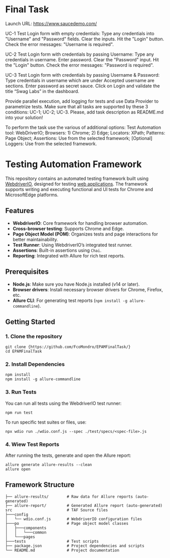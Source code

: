 # Final Task
Launch URL: https://www.saucedemo.com/

UC-1 Test Login form with empty credentials:
Type any credentials into "Username" and "Password" fields.
Clear the inputs.
Hit the "Login" button.
Check the error messages: "Username is required".

UC-2 Test Login form with credentials by passing Username:
Type any credentials in username.
Enter password.
Clear the "Password" input.
Hit the "Login" button.
Check the error messages: "Password is required".

UC-3 Test Login form with credentials by passing Username & Password:
Type credentials in username which are under Accepted username are sections.
Enter password as secret sauce.
Click on Login and validate the title “Swag Labs” in the dashboard.

Provide parallel execution, add logging for tests and use Data Provider to parametrize tests. Make sure that all tasks are supported by these 3 conditions: UC-1; UC-2; UC-3.
Please, add task description as README.md into your solution!

To perform the task use the various of additional options:
Test Automation tool: WebDriverIO;
Browsers: 1) Chrome; 2) Edge;
Locators: XPath;
Patterns: Page Object;
Assertions: Use from the selected framework;
[Optional] Loggers: Use from the selected framework.


# Testing Automation Framework

This repository contains an automated testing framework built using [WebdriverIO](https://webdriver.io/), designed for testing [web applications](https://www.saucedemo.com/). The framework supports writing and executing functional and UI tests for Chrome and MicrosoftEdge platforms.

## Features

- **WebdriverIO**: Core framework for handling browser automation.
- **Cross-browser testing**: Supports Chrome and Edge.
- **Page Object Model (POM)**: Organizes tests and page interactions for better maintainability.
- **Test Runner**: Using WebdriverIO’s integrated test runner.
- **Assertions**: Built-in assertions using `Chai`.
- **Reporting**: Integrated with Allure for rich test reports.

## Prerequisites

- **Node.js**: Make sure you have Node.js installed (v14 or later).
- **Browser drivers**: Install necessary browser drivers for Chrome, Firefox, etc.
- **Allure CLI**: For generating test reports (`npm install -g allure-commandline`).

## Getting Started

### 1. Clone the repository
```
git clone {https://github.com/FcoMondro/EPAMFinalTask/}
cd EPAMFinalTask
```
### 2. Install Dependencies
```
npm install
npm install -g allure-commandline
```
### 3. Run Tests

You can run all tests using the WebdriverIO test runner:
```
npm run test
```
To run specific test suites or files, use:
```
npx wdio run ./wdio.conf.js --spec ./test/specs/<spec-file>.js
```

### 4. Wiew Test Reports

After running the tests, generate and open the Allure report:
```
allure generate allure-results --clean
allure open
```

## Framework Structure 
```
├── allure-results/        # Raw data for Allure reports (auto-generated)
├── allure-report/         # Generated Allure report (auto-generated)
src                        # TAF Source files
├───config
│   └── wdio.conf.js       # WebdriverIO configuration files
├───po                     # Page object model classes
│   ├───components
│   │   └───common
│   └───pages
├───tests                  # Test scripts
├── package.json           # Project dependencies and scripts
└── README.md              # Project documentation
```